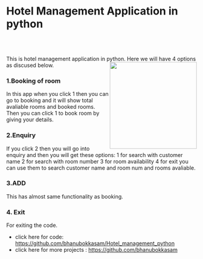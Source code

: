 # Hotel Management Application in python
<br><br>

This is hotel management application in python. Here we will have 4 options as discused below.
<img align='right' src="https://media.giphy.com/media/KbYbcni32VEYkam1DJ/giphy.gif" width="230">
### 1.Booking of room 
In this app when you click 1 then you can go to booking and it will show total avaliable rooms and booked rooms. Then you can click 1 to book room by giving your details.
### 2.Enquiry
If you click 2 then you will go into enquiry and then you will get these options:
1 for search with customer name 
2 for search with room number 
3 for room availability 
4 for exit
you can use them to search customer name and room num and rooms avaliable.
### 3.ADD
This has almost same functionality as booking.


### 4. Exit
For exiting the code.

- click here for code: https://github.com/bhanubokkasam/Hotel_management_python
- click here for more projects : https://github.com/bhanubokkasam
